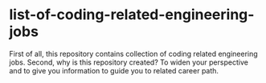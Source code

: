 # list-of-coding-related-engineering-jobs
First of all, this repository contains collection of coding related engineering jobs.
Second, why is this repository created? To widen your perspective and to give you information to guide you to related career path.

